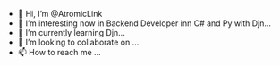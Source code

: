- 👋 Hi, I’m @AtromicLink
- 👀 I’m interesting now in Backend Developer inn C# and Py with Djn...
- 🌱 I’m currently learning Djn...
- 💞️ I’m looking to collaborate on ...
- 📫 How to reach me ...

<!---
AtromicLink/AtromicLink is a ✨ special ✨ repository because its `README.md` (this file) appears on your GitHub profile.
You can click the Preview link to take a look at your changes.
--->
